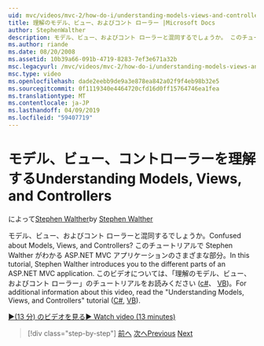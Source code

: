 ```yaml
---
uid: mvc/videos/mvc-2/how-do-i/understanding-models-views-and-controllers
title: 理解のモデル、ビュー、およびコント ローラー |Microsoft Docs
author: StephenWalther
description: モデル、ビュー、およびコント ローラーと混同するでしょうか。 このチュートリアルで Stephen Walther がわかる ASP.NET MVC アプリケーションのさまざまな部分。
ms.author: riande
ms.date: 08/20/2008
ms.assetid: 10b39a66-091b-4719-8283-7ef3e671a32b
msc.legacyurl: /mvc/videos/mvc-2/how-do-i/understanding-models-views-and-controllers
msc.type: video
ms.openlocfilehash: dade2eebb9de9a3e878ea842a02f9f4eb98b32e5
ms.sourcegitcommit: 0f1119340e4464720cfd16d0ff15764746ea1fea
ms.translationtype: MT
ms.contentlocale: ja-JP
ms.lasthandoff: 04/09/2019
ms.locfileid: "59407719"
---
```

# <a name="understanding-models-views-and-controllers"></a><span data-ttu-id="1d1f7-104">モデル、ビュー、コントローラーを理解する</span><span class="sxs-lookup"><span data-stu-id="1d1f7-104">Understanding Models, Views, and Controllers</span></span>

<span data-ttu-id="1d1f7-105">によって[Stephen Walther](https://github.com/StephenWalther)</span><span class="sxs-lookup"><span data-stu-id="1d1f7-105">by [Stephen Walther](https://github.com/StephenWalther)</span></span>

<span data-ttu-id="1d1f7-106">モデル、ビュー、およびコント ローラーと混同するでしょうか。</span><span class="sxs-lookup"><span data-stu-id="1d1f7-106">Confused about Models, Views, and Controllers?</span></span> <span data-ttu-id="1d1f7-107">このチュートリアルで Stephen Walther がわかる ASP.NET MVC アプリケーションのさまざまな部分。</span><span class="sxs-lookup"><span data-stu-id="1d1f7-107">In this tutorial, Stephen Walther introduces you to the different parts of an ASP.NET MVC application.</span></span> <span data-ttu-id="1d1f7-108">このビデオについては、「理解のモデル、ビュー、およびコント ローラー」のチュートリアルをお読みください ([c#](../../../overview/older-versions-1/overview/understanding-models-views-and-controllers-cs.md)、 [VB](../../../overview/older-versions-1/overview/understanding-models-views-and-controllers-vb.md))。</span><span class="sxs-lookup"><span data-stu-id="1d1f7-108">For additional information about this video, read the "Understanding Models, Views, and Controllers" tutorial ([C#](../../../overview/older-versions-1/overview/understanding-models-views-and-controllers-cs.md), [VB](../../../overview/older-versions-1/overview/understanding-models-views-and-controllers-vb.md)).</span></span>

[<span data-ttu-id="1d1f7-109">&#9654;(13 分) のビデオを見る</span><span class="sxs-lookup"><span data-stu-id="1d1f7-109">&#9654; Watch video (13 minutes)</span></span>](https://channel9.msdn.com/Blogs/ASP-NET-Site-Videos/understanding-models-views-and-controllers)

> [!div class="step-by-step"]
> <span data-ttu-id="1d1f7-110">[前へ](creating-a-movie-database-application-in-15-minutes-with-aspnet-mvc.md)
> [次へ](aspnet-mvc-controller-overview.md)</span><span class="sxs-lookup"><span data-stu-id="1d1f7-110">[Previous](creating-a-movie-database-application-in-15-minutes-with-aspnet-mvc.md)
[Next](aspnet-mvc-controller-overview.md)</span></span>
